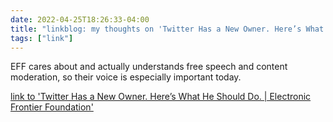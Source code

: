 ```yaml
---
date: 2022-04-25T18:26:33-04:00
title: "linkblog: my thoughts on 'Twitter Has a New Owner. Here’s What He Should Do. | Electronic Frontier Foundation'"
tags: ["link"]
---
```

EFF cares about and actually understands free speech and content moderation, so their voice is especially important today.
 
[link to 'Twitter Has a New Owner. Here’s What He Should Do. | Electronic Frontier Foundation'](https://www.eff.org/deeplinks/2022/04/twitter-has-new-owner-heres-what-he-should-do)
